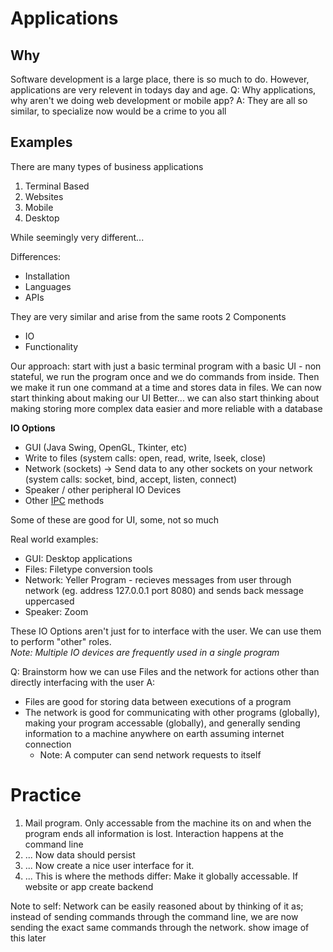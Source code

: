 # Applications 
## Why
Software development is a large place, there is so much to do. However, applications are very relevent in todays day and age. 
Q: Why applications, why aren't we doing web development or mobile app? 
A: They are all so similar, to specialize now would be a crime to you all

## Examples
There are many types of business applications
1. Terminal Based
2. Websites
3. Mobile
4. Desktop

While seemingly very different...

Differences: 
* Installation
* Languages
* APIs

They are very similar and arise from the same roots 
2 Components
* IO
* Functionality

<!-- TODO: Expand on this -->
Our approach: 
start with just a basic terminal program with a basic UI - non stateful, we run the program once and we do commands from inside. Then we make it run one command at a time and stores data in files. We can now start thinking about making our UI Better... we can also start thinking about making storing more complex data easier and more reliable with a database

__IO Options__
* GUI (Java Swing, OpenGL, Tkinter, etc)
* Write to files (system calls: open, read, write, lseek, close)
* Network (sockets) -> Send data to any other sockets on your network (system calls: socket, bind, accept, listen, connect)
* Speaker / other peripheral IO Devices
* Other [IPC](https://en.wikipedia.org/wiki/Inter-process_communication) methods

Some of these are good for UI, some, not so much

Real world examples: 
* GUI: Desktop applications
* Files: Filetype conversion tools
* Network: Yeller Program - recieves messages from user through network (eg. address 127.0.0.1 port 8080) and sends back message uppercased
* Speaker: Zoom

These IO Options aren't just for to interface with the user. We can use them to perform "other" roles.  
*Note: Multiple IO devices are frequently used in a single program*

Q: Brainstorm how we can use Files and the network for actions other than directly interfacing with the user
A: 
* Files are good for storing data between executions of a program
* The network is good for communicating with other programs (globally), making your program accessable (globally), and generally sending information to a machine anywhere on earth assuming internet connection
    * Note: A computer can send network requests to itself


# Practice
1. Mail program. Only accessable from the machine its on and when the program ends all information is lost. Interaction happens at the command line
2. ... Now data should persist
3. ... Now create a nice user interface for it. <!-- TODO: The ordering here seems wrong - also whats up with mobile app ;-; eugh explaining server and application is going to be a pain here TODO: figure this out-->
4. ... This is where the methods differ: Make it globally accessable. If website or app create backend 

Note to self: Network can be easily reasoned about by thinking of it as; instead of sending commands through the command line, we are now sending the exact same commands through the network. show image of this later